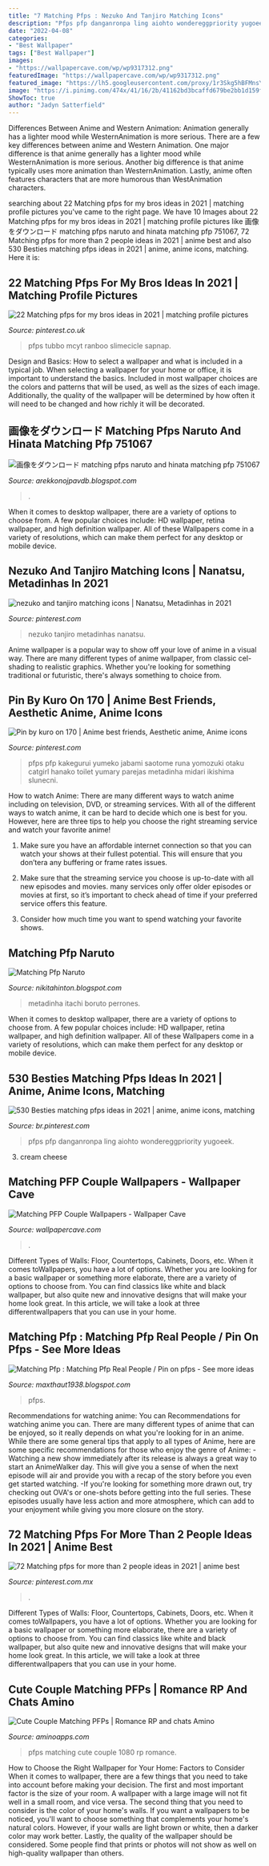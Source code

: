 ```yaml
---
title: "7 Matching Pfps : Nezuko And Tanjiro Matching Icons"
description: "Pfps pfp danganronpa ling aiohto wondereggpriority yugoeek"
date: "2022-04-08"
categories:
- "Best Wallpaper"
tags: ["Best Wallpaper"]
images:
- "https://wallpapercave.com/wp/wp9317312.png"
featuredImage: "https://wallpapercave.com/wp/wp9317312.png"
featured_image: "https://lh5.googleusercontent.com/proxy/1r3Skg5hBFMnsYgPFRS5y5aYpYzfA4zSCfS0ey9b72Q1S_b7V-wc4W3L70Rjx9IncIAdhSLDgz5NzIo62vdiGPfeuAubck9xYleQGhu-ghED_JXNMUxfs2muYQ=w1200-h630-p-k-no-nu"
image: "https://i.pinimg.com/474x/41/16/2b/41162bd3bcaffd679be2bb1d159f3a50.jpg"
ShowToc: true
author: "Jadyn Satterfield"
---
```



Differences Between Anime and Western Animation: Animation generally has a lighter mood while WesternAnimation is more serious.
There are a few key differences between anime and Western Animation. One major difference is that anime generally has a lighter mood while WesternAnimation is more serious. Another big difference is that anime typically uses more animation than WesternAnimation. Lastly, anime often features characters that are more humorous than WestAnimation characters.

	

		
searching about 22 Matching pfps for my bros ideas in 2021 | matching profile pictures you've came to the right page. We have 10 Images about 22 Matching pfps for my bros ideas in 2021 | matching profile pictures like 画像をダウンロード matching pfps naruto and hinata matching pfp 751067, 72 Matching pfps for more than 2 people ideas in 2021 | anime best and also 530 Besties matching pfps ideas in 2021 | anime, anime icons, matching. Here it is:
		
    
## 22 Matching Pfps For My Bros Ideas In 2021 | Matching Profile Pictures

<img loading=lazy src="https://i.pinimg.com/474x/41/16/2b/41162bd3bcaffd679be2bb1d159f3a50.jpg" onerror="this.onerror=null;this.src='https://tse2.mm.bing.net/th?id=OIP.nI-xNUBUZz1N2MqbiPgqUgAAAA&amp;pid=15.1';" alt="22 Matching pfps for my bros ideas in 2021 | matching profile pictures">

_Source: pinterest.co.uk_

>pfps tubbo mcyt ranboo slimecicle sapnap. 

	

Design and Basics: How to select a wallpaper and what is included in a typical job.
When selecting a wallpaper for your home or office, it is important to understand the basics. Included in most wallpaper choices are the colors and patterns that will be used, as well as the sizes of each image. Additionally, the quality of the wallpaper will be determined by how often it will need to be changed and how richly it will be decorated.

    
## 画像をダウンロード Matching Pfps Naruto And Hinata Matching Pfp 751067

<img loading=lazy src="https://lh3.googleusercontent.com/proxy/VquHhXZqRt6oAjtOJ7ADkD32sH5quOdcfdDfep3F-imIeE8oyKaYTyaF1RGiHMVpbWg1XZhCQ4i0bvLTLpFzBL_B4r7Bq_MtdTg6veDt1IyLkymTFMSuX-YpPDnfsUu1iCqOAchMdtrYLOcNGs6s3gJPeToVuhjM9vNrF6pN6vfRSn6_80VYH3kzTai4pdB42DHH2qx71DoxH48=w1200-h630-p-k-no-nu" onerror="this.onerror=null;this.src='https://tse4.mm.bing.net/th?id=OIP.wz4UV93HbNqMuW1uXOXMnAHaHQ&amp;pid=15.1';" alt="画像をダウンロード matching pfps naruto and hinata matching pfp 751067">

_Source: arekkonojpavdb.blogspot.com_

>. 

	

When it comes to desktop wallpaper, there are a variety of options to choose from. A few popular choices include: HD wallpaper, retina wallpaper, and high definition wallpaper. All of these Wallpapers come in a variety of resolutions, which can make them perfect for any desktop or mobile device. 

    
## Nezuko And Tanjiro Matching Icons | Nanatsu, Metadinhas In 2021

<img loading=lazy src="https://i.pinimg.com/736x/99/fe/19/99fe19ab2704ec60c50dd2e8a21c4c2a.jpg" onerror="this.onerror=null;this.src='https://tse1.mm.bing.net/th?id=OIP.uRnZWXbdKoy0nt5jqTs_NAAAAA&amp;pid=15.1';" alt="nezuko and tanjiro matching icons | Nanatsu, Metadinhas in 2021">

_Source: pinterest.com_

>nezuko tanjiro metadinhas nanatsu. 

	

Anime wallpaper is a popular way to show off your love of anime in a visual way. There are many different types of anime wallpaper, from classic cel-shading to realistic graphics. Whether you're looking for something traditional or futuristic, there's always something to choice from.

    
## Pin By Kuro On 170 | Anime Best Friends, Aesthetic Anime, Anime Icons

<img loading=lazy src="https://i.pinimg.com/736x/b9/fa/d7/b9fad7c8a60ea6d6d1e8c4dfa3a24a61.jpg" onerror="this.onerror=null;this.src='https://tse2.mm.bing.net/th?id=OIP.OoMpx7nzmSfK6sR5NWukpAHaHZ&amp;pid=15.1';" alt="Pin by kuro on 170 | Anime best friends, Aesthetic anime, Anime icons">

_Source: pinterest.com_

>pfps pfp kakegurui yumeko jabami saotome runa yomozuki otaku catgirl hanako toilet yumary parejas metadinha midari ikishima slunecni. 

	

How to watch Anime: There are many different ways to watch anime including on television, DVD, or streaming services.
With all of the different ways to watch anime, it can be hard to decide which one is best for you. However, here are three tips to help you choose the right streaming service and watch your favorite anime!
1. Make sure you have an affordable internet connection so that you can watch your shows at their fullest potential. This will ensure that you don’tera any buffering or frame rates issues.

2. Make sure that the streaming service you choose is up-to-date with all new episodes and movies. many services only offer older episodes or movies at first, so it’s important to check ahead of time if your preferred service offers this feature.

3. Consider how much time you want to spend watching your favorite shows.

    
## Matching Pfp Naruto

<img loading=lazy src="https://lh5.googleusercontent.com/proxy/1r3Skg5hBFMnsYgPFRS5y5aYpYzfA4zSCfS0ey9b72Q1S_b7V-wc4W3L70Rjx9IncIAdhSLDgz5NzIo62vdiGPfeuAubck9xYleQGhu-ghED_JXNMUxfs2muYQ=w1200-h630-p-k-no-nu" onerror="this.onerror=null;this.src='https://tse1.mm.bing.net/th?id=OIP.9kVyCUzQ1hP4NjEgAEOQ7AHaHa&amp;pid=15.1';" alt="Matching Pfp Naruto">

_Source: nikitahinton.blogspot.com_

>metadinha itachi boruto perrones. 

	

When it comes to desktop wallpaper, there are a variety of options to choose from. A few popular choices include: HD wallpaper, retina wallpaper, and high definition wallpaper. All of these Wallpapers come in a variety of resolutions, which can make them perfect for any desktop or mobile device. 

    
## 530 Besties Matching Pfps Ideas In 2021 | Anime, Anime Icons, Matching

<img loading=lazy src="https://i.pinimg.com/474x/a6/a5/b9/a6a5b961e298a2168f6135d2c03170f2.jpg" onerror="this.onerror=null;this.src='https://tse3.mm.bing.net/th?id=OIP.wgLOuaZC-zlYO98_4Tt5swAAAA&amp;pid=15.1';" alt="530 Besties matching pfps ideas in 2021 | anime, anime icons, matching">

_Source: br.pinterest.com_

>pfps pfp danganronpa ling aiohto wondereggpriority yugoeek. 

	

3. cream cheese 

    
## Matching PFP Couple Wallpapers - Wallpaper Cave

<img loading=lazy src="https://wallpapercave.com/wp/wp9317312.png" onerror="this.onerror=null;this.src='https://tse4.mm.bing.net/th?id=OIP.xVXC1zW00S-YI7J-VRM7-QHaHa&amp;pid=15.1';" alt="Matching PFP Couple Wallpapers - Wallpaper Cave">

_Source: wallpapercave.com_

>. 

	

Different Types of Walls: Floor, Countertops, Cabinets, Doors, etc.
When it comes toWallpapers, you have a lot of options. Whether you are looking for a basic wallpaper or something more elaborate, there are a variety of options to choose from. You can find classics like white and black wallpaper, but also quite new and innovative designs that will make your home look great. In this article, we will take a look at three differentwallpapers that you can use in your home.

    
## Matching Pfp : Matching Pfp Real People / Pin On Pfps - See More Ideas

<img loading=lazy src="https://pm1.narvii.com/7567/216b8fb323d80f83dfbe64d9c8efdd3500dbc79cr1-2048-1365v2_hq.jpg" onerror="this.onerror=null;this.src='https://tse1.mm.bing.net/th?id=OIP.WnwNDPIT69N_0QgS4-SbRwHaE7&amp;pid=15.1';" alt="Matching Pfp : Matching Pfp Real People / Pin on pfps - See more ideas">

_Source: maxthaut1938.blogspot.com_

>pfps. 

	

Recommendations for watching anime: You can
Recommendations for watching anime you can. There are many different types of anime that can be enjoyed, so it really depends on what you're looking for in an anime. While there are some general tips that apply to all types of Anime, here are some specific recommendations for those who enjoy the genre of Anime: 
-Watching a new show immediately after its release is always a great way to start an AnimeWalker day. This will give you a sense of when the next episode will air and provide you with a recap of the story before you even get started watching. 
-If you're looking for something more drawn out, try checking out OVA's or one-shots before getting into the full series. These episodes usually have less action and more atmosphere, which can add to your enjoyment while giving you more closure on the story.

    
## 72 Matching Pfps For More Than 2 People Ideas In 2021 | Anime Best

<img loading=lazy src="https://i.pinimg.com/200x150/a8/78/ef/a878efddf5314583b8a7371110b7dc17.jpg" onerror="this.onerror=null;this.src='https://tse2.mm.bing.net/th?id=OIP.rBDIvdBXZzGZjfGm7tgMigAAAA&amp;pid=15.1';" alt="72 Matching pfps for more than 2 people ideas in 2021 | anime best">

_Source: pinterest.com.mx_

>. 

	

Different Types of Walls: Floor, Countertops, Cabinets, Doors, etc.
When it comes toWallpapers, you have a lot of options. Whether you are looking for a basic wallpaper or something more elaborate, there are a variety of options to choose from. You can find classics like white and black wallpaper, but also quite new and innovative designs that will make your home look great. In this article, we will take a look at three differentwallpapers that you can use in your home.

    
## Cute Couple Matching PFPs | Romance RP And Chats Amino

<img loading=lazy src="https://pm1.narvii.com/7338/6d352412188278bdc905d7ee8e0e26527c0a4e7er1-1080-897v2_hq.jpg" onerror="this.onerror=null;this.src='https://tse4.mm.bing.net/th?id=OIP.2kX5rpv_7QmqvHfODdxTkQHaGJ&amp;pid=15.1';" alt="Cute Couple Matching PFPs | Romance RP and chats Amino">

_Source: aminoapps.com_

>pfps matching cute couple 1080 rp romance. 

	

How to Choose the Right Wallpaper for Your Home: Factors to Consider
When it comes to wallpaper, there are a few things that you need to take into account before making your decision. The first and most important factor is the size of your room. A wallpaper with a large image will not fit well in a small room, and vice versa. 
The second thing that you need to consider is the color of your home's walls. If you want a wallpapers to be noticed, you'll want to choose something that complements your home's natural colors. However, if your walls are light brown or white, then a darker color may work better. 
Lastly, the quality of the wallpaper should be considered. Some people find that prints or photos will not show as well on high-quality wallpaper than others.

